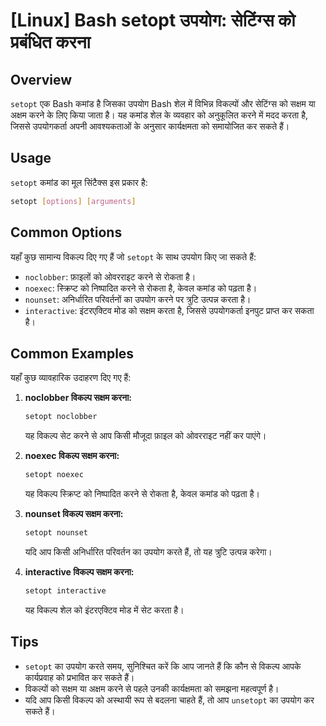 # [Linux] Bash setopt उपयोग: सेटिंग्स को प्रबंधित करना

## Overview
`setopt` एक Bash कमांड है जिसका उपयोग Bash शेल में विभिन्न विकल्पों और सेटिंग्स को सक्षम या अक्षम करने के लिए किया जाता है। यह कमांड शेल के व्यवहार को अनुकूलित करने में मदद करता है, जिससे उपयोगकर्ता अपनी आवश्यकताओं के अनुसार कार्यक्षमता को समायोजित कर सकते हैं।

## Usage
`setopt` कमांड का मूल सिंटैक्स इस प्रकार है:

```bash
setopt [options] [arguments]
```

## Common Options
यहाँ कुछ सामान्य विकल्प दिए गए हैं जो `setopt` के साथ उपयोग किए जा सकते हैं:

- `noclobber`: फ़ाइलों को ओवरराइट करने से रोकता है।
- `noexec`: स्क्रिप्ट को निष्पादित करने से रोकता है, केवल कमांड को पढ़ता है।
- `nounset`: अनिर्धारित परिवर्तनों का उपयोग करने पर त्रुटि उत्पन्न करता है।
- `interactive`: इंटरएक्टिव मोड को सक्षम करता है, जिससे उपयोगकर्ता इनपुट प्राप्त कर सकता है।

## Common Examples
यहाँ कुछ व्यावहारिक उदाहरण दिए गए हैं:

1. **noclobber विकल्प सक्षम करना:**
   ```bash
   setopt noclobber
   ```
   यह विकल्प सेट करने से आप किसी मौजूदा फ़ाइल को ओवरराइट नहीं कर पाएंगे।

2. **noexec विकल्प सक्षम करना:**
   ```bash
   setopt noexec
   ```
   यह विकल्प स्क्रिप्ट को निष्पादित करने से रोकता है, केवल कमांड को पढ़ता है।

3. **nounset विकल्प सक्षम करना:**
   ```bash
   setopt nounset
   ```
   यदि आप किसी अनिर्धारित परिवर्तन का उपयोग करते हैं, तो यह त्रुटि उत्पन्न करेगा।

4. **interactive विकल्प सक्षम करना:**
   ```bash
   setopt interactive
   ```
   यह विकल्प शेल को इंटरएक्टिव मोड में सेट करता है।

## Tips
- `setopt` का उपयोग करते समय, सुनिश्चित करें कि आप जानते हैं कि कौन से विकल्प आपके कार्यप्रवाह को प्रभावित कर सकते हैं।
- विकल्पों को सक्षम या अक्षम करने से पहले उनकी कार्यक्षमता को समझना महत्वपूर्ण है।
- यदि आप किसी विकल्प को अस्थायी रूप से बदलना चाहते हैं, तो आप `unsetopt` का उपयोग कर सकते हैं।